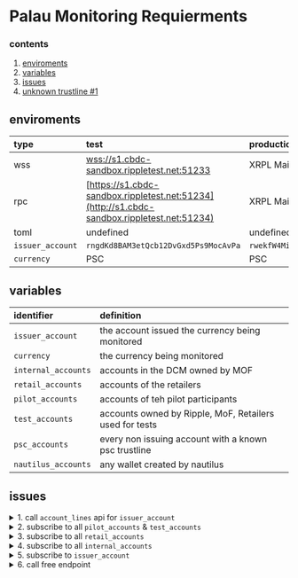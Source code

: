 #  Palau Monitoring Requierments

###  contents

1.  [enviroments](#enviroments)
2.  [variables](#variables)
3.  [issues](#issues)
4.  [unknown trustline #1](#unknown-trustline--1)

##  enviroments

| type | test | production |
|:----|:----|:----|
| wss | [wss://s1.cbdc-sandbox.rippletest.net:51233](wss://s1.cbdc-sandbox.rippletest.net:51233) | XRPL Mainnet |
| rpc | [https://s1.cbdc-sandbox.rippletest.net:51234](http://s1.cbdc-sandbox.rippletest.net:51234) | XRPL Mainnet |
| toml | undefined | undefined |
| `issuer_account` | `rngdKd8BAM3etQcb12DvGxd5Ps9MocAvPa` | `rwekfW4MiS5yZjXASRBDzzPPWYKuHvKP7E` |
| `currency` | PSC | PSC |

##  variables

| identifier | definition |
|:----------|:----------|
| `issuer_account` | the account issued the currency being monitored |
| `currency` | the currency being monitored |
| `internal_accounts` | accounts in the DCM owned by MOF |
| `retail_accounts` | accounts of the retailers |
| `pilot_accounts` | accounts of teh pilot participants |
| `test_accounts` | accounts owned by Ripple, MoF, Retailers used for tests |
| `psc_accounts` | every non issuing account with a known psc trustline |
| `nautilus_accounts` | any wallet created by nautilus |

##  issues

<details><summary>1.  call <code>account_lines</code> api for <code>issuer_account</code></summary>
-  any trustlines not known to pilot alert
-  alert message must include psc balance and need to freeze

```
for (each account_lines.result.lines[].account) {
    if account.lines.result.lines[i] is not in psc_accounts alert
}
```
</details>

<details><summary>2.  subscribe to all <code>pilot_accounts</code> & <code>test_accounts</code></summary></details>

<details><summary>3.  subscribe to all <code>retail_accounts</code></summary></details>

<details><summary>4.  subscribe to all <code>internal_accounts</code></summary></details>

<details><summary>5.  subscribe to <code>issuer_account</code></summary>
-  any trustline from an unknown account
    -  alert
    -  pseudocode
-  any transaction outside workflow
    -  alert
    -  allowed trxs
        -  payment
            -  currency - <code>issuer_account</code>
        -  TrustSet
            -  <code>tfSetFreeze</code>
            -  <code>tfClearFreeze</code>
        -  SingerListSet
            -  <code>SingerQuorum</code>
            -  <code>SignerEntries</code>
        - pseudocode
</details>

<details><summary>6.  call free endpoint</summary>
-  fees higher than 10 drops
    -  alert
    -  pseudocode
</details>
